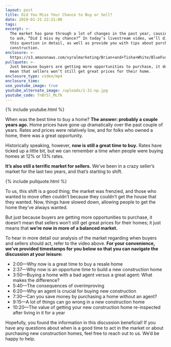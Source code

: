 ```yaml
---
layout: post
title: Did You Miss Your Chance to Buy or Sell?
date: 2019-01-31 22:21:00
tags:
excerpt: >-
  The market has gone through a lot of changes in the past year, causing people
  to ask, “Did I miss my chance?” In today’s livestream video, we’ll discuss
  this question in detail, as well as provide you with tips about purchasing new
  construction.
enclosure: >-
  https://s3.amazonaws.com/vyralmarketing/Brian+and+Tisha+White/BlueFuse+Realty-+Did+I+Miss+My+Opportunity+to+Buy-Sell_.mp4
pullquote: >-
  Just because buyers are getting more opportunities to purchase, it doesn’t
  mean that sellers won’t still get great prices for their home.
enclosure_type: video/mp4
enclosure_time:
use_youtube_image: true
youtube_alternate_image: /uploads/1-31-np.jpg
youtube_code: TnBrSl_MLTk
---
```


{% include youtube.html %}

When was the best time to buy a home? **The answer: probably a couple years ago.** Home prices have gone up dramatically over the past couple of years. Rates and prices were relatively low, and for folks who owned a home, there was a great opportunity.

Historically speaking, however, **now is still a great time to buy.** Rates have ticked up a little bit, but we can remember a time when people were buying homes at 12% or 13% rates.

**It’s also still a terrific market for sellers.** We’ve been in a crazy seller’s market for the last two years, and that’s starting to shift.

{% include pullquote.html %}

To us, this shift is a good thing; the market was frenzied, and those who wanted to move often couldn’t because they couldn’t get the house that they wanted. Now, things have slowed down, allowing people to get the home they’ve always wanted.

But just because buyers are getting more opportunities to purchase, it doesn’t mean that sellers won’t still get great prices for their homes; it just means that **we’re now in more of a balanced market.**

To hear in more detail our analysis of the market regarding when buyers and sellers should act, refer to the video above. **For your convenience, we’ve provided timestamps for you below so that you can navigate the discussion at your leisure:**

* 2:00—Why now is a great time to buy a resale home
* 2:37—Why now is an opportune time to build a new construction home
* 3:50—Buying a home with a bad agent versus a great agent: What makes the difference?
* 5:40—The consequences of overimproving
* 6:20—Why an agent is crucial for buying new construction
* 7:30—Can you save money by purchasing a home without an agent?
* 9:15—A lot of things can go wrong in a new construction home
* 10:20—The value of getting your new construction home re-inspected after living in it for a year

Hopefully, you found the information in this discussion beneficial! If you have any questions about when is a good time to act in the market or about purchasing new construction homes, feel free to reach out to us. We’d be happy to help.